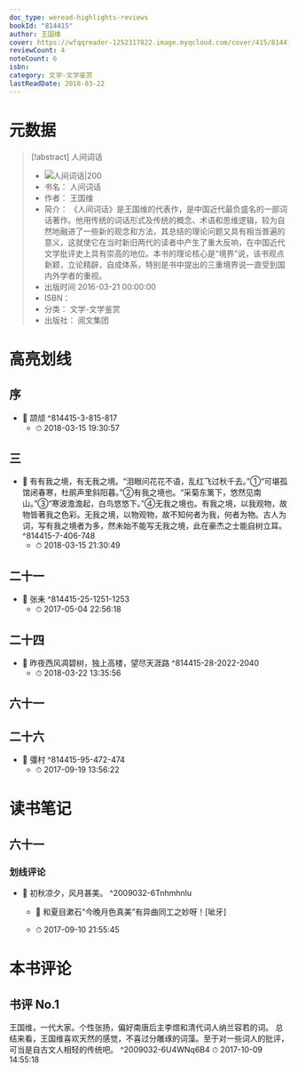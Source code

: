 ```yaml
---
doc_type: weread-highlights-reviews
bookId: "814415"
author: 王国维
cover: https://wfqqreader-1252317822.image.myqcloud.com/cover/415/814415/t7_814415.jpg
reviewCount: 4
noteCount: 6
isbn: 
category: 文学-文学鉴赏
lastReadDate: 2018-03-22
---
```

# 元数据
> [!abstract] 人间词话
> - ![ 人间词话|200](https://wfqqreader-1252317822.image.myqcloud.com/cover/415/814415/t7_814415.jpg)
> - 书名： 人间词话
> - 作者： 王国维
> - 简介： 《人间词话》是王国维的代表作，是中国近代最负盛名的一部词话著作。他用传统的词话形式及传统的概念、术语和思维逻辑，较为自然地融进了一些新的观念和方法，其总结的理论问题又具有相当普遍的意义，这就使它在当时新旧两代的读者中产生了重大反响，在中国近代文学批评史上具有崇高的地位。本书的理论核心是“境界”说，该书观点新颖，立论精辟，自成体系，特别是书中提出的三重境界说一直受到国内外学者的重视。
> - 出版时间 2016-03-21 00:00:00
> - ISBN： 
> - 分类： 文学-文学鉴赏
> - 出版社： 阅文集团

# 高亮划线

## 序


- 📌 颉颃 ^814415-3-815-817
    - ⏱ 2018-03-15 19:30:57 
## 三


- 📌 有有我之境，有无我之境。“泪眼问花花不语，乱红飞过秋千去。”①“可堪孤馆闭春寒，杜鹃声里斜阳暮。”②有我之境也。“采菊东篱下，悠然见南山。”③“寒波澹澹起，白鸟悠悠下。”④无我之境也。有我之境，以我观物，故物皆著我之色彩。无我之境，以物观物，故不知何者为我，何者为物。古人为词，写有我之境者为多，然未始不能写无我之境，此在豪杰之士能自树立耳。 ^814415-7-406-748
    - ⏱ 2018-03-15 21:30:49 
## 二十一


- 📌 张耒 ^814415-25-1251-1253
    - ⏱ 2017-05-04 22:56:18 
## 二十四


- 📌 昨夜西风凋碧树，独上高楼，望尽天涯路 ^814415-28-2022-2040
    - ⏱ 2018-03-22 13:35:56 
## 六十一

 
## 二十六


- 📌 彊村 ^814415-95-472-474
    - ⏱ 2017-09-19 13:56:22 
# 读书笔记

## 六十一

### 划线评论
- 📌 初秋凉夕，风月甚美。  ^2009032-6Tnhmhnlu
    - 💭 和夏目漱石“今晚月色真美”有异曲同工之妙呀！[呲牙]

    - ⏱ 2017-09-10 21:55:45
   
# 本书评论

## 书评 No.1 
王国维，一代大家。个性张扬，偏好南唐后主李煜和清代词人纳兰容若的词。
总结来看，王国维喜欢天然的感觉，不喜过分雕琢的词藻。至于对一些词人的批评，可当是自古文人相轻的传统吧。
 ^2009032-6U4WNq6B4
⏱ 2017-10-09 14:55:18
